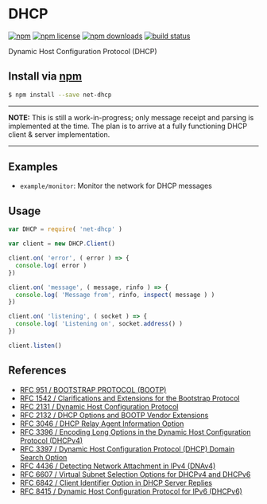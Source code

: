 # DHCP
[![npm](https://flat.badgen.net/npm/v/net-dhcp)](https://npmjs.com/package/net-dhcp)
[![npm license](https://flat.badgen.net/npm/license/net-dhcp)](https://npmjs.com/package/net-dhcp)
[![npm downloads](https://flat.badgen.net/npm/dm/net-dhcp)](https://npmjs.com/package/net-dhcp)
[![build status](https://flat.badgen.net/travis/jhermsmeier/node-net-dhcp/master)](https://travis-ci.org/jhermsmeier/node-net-dhcp)

Dynamic Host Configuration Protocol (DHCP)

## Install via [npm](https://npmjs.com)

```sh
$ npm install --save net-dhcp
```

----------

**NOTE:** This is still a work-in-progress; only message receipt and parsing is implemented at the time. The plan is to arrive at a fully functioning DHCP client & server implementation.

----------

## Examples

- `example/monitor`: Monitor the network for DHCP messages

## Usage

```js
var DHCP = require( 'net-dhcp' )
```

```js
var client = new DHCP.Client()

client.on( 'error', ( error ) => {
  console.log( error )
})

client.on( 'message', ( message, rinfo ) => {
  console.log( 'Message from', rinfo, inspect( message ) )
})

client.on( 'listening', ( socket ) => {
  console.log( 'Listening on', socket.address() )
})

client.listen()
```

## References

- [RFC 951 / BOOTSTRAP PROTOCOL (BOOTP)](https://tools.ietf.org/html/rfc951)
- [RFC 1542 / Clarifications and Extensions for the Bootstrap Protocol](https://tools.ietf.org/html/rfc1542)
- [RFC 2131 / Dynamic Host Configuration Protocol](https://tools.ietf.org/html/rfc2131)
- [RFC 2132 / DHCP Options and BOOTP Vendor Extensions](https://tools.ietf.org/html/rfc2132)
- [RFC 3046 / DHCP Relay Agent Information Option](https://tools.ietf.org/html/rfc3046)
- [RFC 3396 / Encoding Long Options in the Dynamic Host Configuration Protocol (DHCPv4)](https://tools.ietf.org/html/rfc3396)
- [RFC 3397 / Dynamic Host Configuration Protocol (DHCP) Domain Search Option](https://tools.ietf.org/html/rfc3397)
- [RFC 4436 / Detecting Network Attachment in IPv4 (DNAv4)](https://tools.ietf.org/html/rfc4436)
- [RFC 6607 / Virtual Subnet Selection Options for DHCPv4 and DHCPv6](https://tools.ietf.org/html/rfc6607)
- [RFC 6842 / Client Identifier Option in DHCP Server Replies](https://tools.ietf.org/html/rfc6842)
- [RFC 8415 / Dynamic Host Configuration Protocol for IPv6 (DHCPv6)](https://tools.ietf.org/html/rfc8415)

